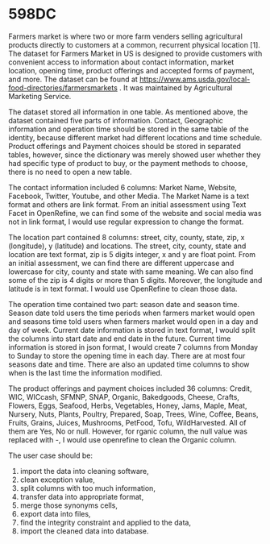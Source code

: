 # 598DC
  Farmers market is where two or more farm venders selling agricultural products directly to customers at a common, recurrent physical location [1]. The dataset for Farmers Market in US is designed to provide customers with convenient access to information about contact information, market location, opening time, product offerings and accepted forms of payment, and more. The dataset can be found at https://www.ams.usda.gov/local-food-directories/farmersmarkets . It was maintained by Agricultural Marketing Service. 
  
  The dataset stored all information in one table. As mentioned above, the dataset contained five parts of information. Contact, Geographic information and operation time should be stored in the same table of the identity, because different market had different locations and time schedule. Product offerings and Payment choices should be stored in separated tables, however, since the dictionary was merely showed user whether they had specific type of product to buy, or the payment methods to choose, there is no need to open a new table.

  The contact information included 6 columns: Market Name, Website, Facebook, Twitter, Youtube, and other Media. The Market Name is a text format and others are link format. From an initial assessment using Text Facet in OpenRefine, we can find some of the website and social media was not in link format, I would use regular expression to change the format. 

  The location part contained 8 columns: street, city, county, state, zip, x (longitude), y (latitude) and locations. The street, city, county, state and location are text format, zip is 5 digits integer, x and y are float point. From an initial assessment, we can find there are different uppercase and lowercase for city, county and state with same meaning. We can also find some of the zip is 4 digits or more than 5 digits.  Moreover, the longitude and latitude is in text format. I would use OpenRefine to clean those data.

  The operation time contained two part: season date and season time. Season date told users the time periods when farmers market would open and seasons time told users when farmers market would open in a day and day of week. Current date information is stored in text format, I would split the columns into start date and end date in the future. Current time information is stored in json format, I would create 7 columns from Monday to Sunday to store the opening time in each day. There are at most four seasons date and time. There are also an updated time columns to show when is the last time the information modified.

  The product offerings and payment choices included 36 columns: Credit, WIC, WICcash, SFMNP, SNAP, Organic, Bakedgoods, Cheese, Crafts, Flowers, Eggs, Seafood, Herbs, Vegetables, Honey, Jams, Maple, Meat, Nursery, Nuts, Plants, Poultry, Prepared, Soap, Trees, Wine, Coffee, Beans, Fruits, Grains, Juices, Mushrooms, PetFood, Tofu, WildHarvested. All of them are Yes, No or null. However, for rganic column, the null value was replaced with -, I would use openrefine to clean the Organic column.
  
  The user case should be: 
1. import the data into cleaning software, 
2. clean exception value, 
3. split columns with too much information, 
4. transfer data into appropriate format, 
5. merge those synonyms cells, 
6. export data into files, 
7. find the integrity constraint and applied to the data, 
8. import the cleaned data into database. 
